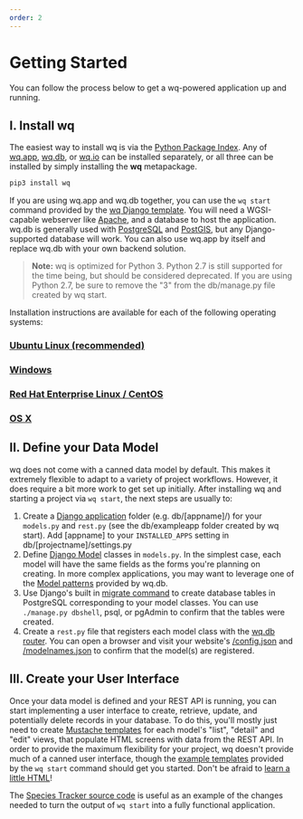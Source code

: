 ```yaml
---
order: 2
---
```


Getting Started
===============

You can follow the process below to get a wq-powered application up and running.

## I. Install wq

The easiest way to install wq is via the [Python Package Index].  Any of [wq.app], [wq.db], or [wq.io] can be installed separately, or all three can be installed by simply installing the **wq** metapackage.

```bash
pip3 install wq
```

If you are using wq.app and wq.db together, you can use the `wq start` command provided by the [wq Django template].  You will need a WGSI-capable webserver like [Apache], and a database to host the application.  wq.db is generally used with [PostgreSQL] and [PostGIS], but any Django-supported database will work.  You can also use wq.app by itself and replace wq.db with your own backend solution.

> **Note:** wq is optimized for Python 3.  Python 2.7 is still supported for the time being, but should be considered deprecated.  If you are using Python 2.7, be sure to remove the "3" from the db/manage.py file created by wq start.

Installation instructions are available for each of the following operating systems:

### [Ubuntu Linux (recommended)]
### [Windows]
### [Red Hat Enterprise Linux / CentOS]
### [OS X]

## II. Define your Data Model

wq does not come with a canned data model by default.  This makes it extremely flexible to adapt to a variety of project workflows.  However, it does require a bit more work to get set up initially.  After installing wq and starting a project via `wq start`, the next steps are usually to:

 1. Create a [Django application] folder (e.g. db/[appname]/) for your `models.py` and `rest.py` (see the db/exampleapp folder created by wq start).  Add [appname] to your `INSTALLED_APPS` setting in db/[projectname]/settings.py
 2. Define [Django Model] classes in `models.py`. In the simplest case, each model will have the same fields as the forms you're planning on creating.  In more complex applications, you may want to leverage one of the [Model patterns] provided by wq.db.
 3. Use Django's built in [migrate command] to create database tables in PostgreSQL corresponding to your model classes.  You can use `./manage.py dbshell`, psql, or pgAdmin to confirm that the tables were created.
 4. Create a `rest.py` file that registers each model class with the [wq.db router].  You can open a browser and visit your website's [/config.json] and [/modelnames.json] to confirm that the model(s) are registered.

## III. Create your User Interface

Once your data model is defined and your REST API is running, you can start implementing a user interface to create, retrieve, update, and potentially delete records in your database.  To do this, you'll mostly just need to create [Mustache templates] for each model's "list", "detail" and "edit" views, that populate HTML screens with data from the REST API.  In order to provide the maximum flexibility for your project, wq doesn't provide much of a canned user interface, though the [example templates] provided by the `wq start` command should get you started.  Don't be afraid to [learn a little HTML]!

The [Species Tracker source code] is useful as an example of the changes needed to turn the output of `wq start` into a fully functional application.

[Python Package Index]: https://pypi.python.org/pypi/wq
[wq.app]: https://wq.io/wq.app
[wq.db]: https://wq.io/wq.db
[wq.io]: https://wq.io/wq.io
[Apache]: http://httpd.apache.org/
[PostgreSQL]: http://www.postgresql.org/
[PostGIS]: http://postgis.net/
[wq Django template]: https://github.com/wq/wq-django-template
[Ubuntu Linux (recommended)]: https://wq.io/docs/setup-ubuntu
[Windows]: https://wq.io/docs/setup-windows
[OS X]: https://wq.io/docs/setup-osx
[Red Hat Enterprise Linux / CentOS]: https://wq.io/docs/setup-redhat
[Django Application]: https://docs.djangoproject.com/en/1.8/ref/applications/
[Django Model]: https://docs.djangoproject.com/en/1.8/topics/db/models/
[Model patterns]: https://wq.io/docs/about-patterns
[migrate command]: https://docs.djangoproject.com/en/1.8/ref/django-admin/#django-admin-migrate
[wq.db router]: https://wq.io/docs/router
[/config.json]: https://wq.io/docs/config
[/modelnames.json]: https://wq.io/docs/url-structure
[Mustache templates]: https://wq.io/docs/templates
[example templates]: https://github.com/wq/wq-django-template/tree/master/django_project/templates
[Species Tracker source code]: https://github.com/powered-by-wq/species.wq.io/
[learn a little HTML]: https://wq.io/docs/website
